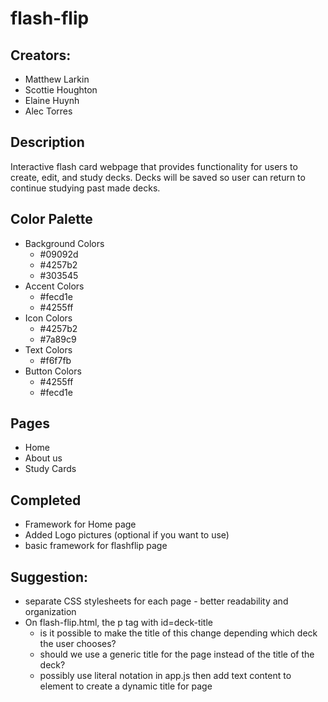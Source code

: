 # flash-flip

## Creators: 
- Matthew Larkin
- Scottie Houghton
- Elaine Huynh
- Alec Torres

## Description 
Interactive flash card webpage that provides functionality for users to create, edit, and study decks. Decks will be saved so user can return to continue studying past made decks.

## Color Palette
- Background Colors
  - #09092d
  - #4257b2
  - #303545
- Accent Colors
  - #fecd1e
  - #4255ff
- Icon Colors
  - #4257b2
  - #7a89c9
- Text Colors
  - #f6f7fb
- Button Colors
  - #4255ff
  - #fecd1e

## Pages 
- Home
- About us
- Study Cards

## Completed
- Framework for Home page
- Added Logo pictures (optional if you want to use)
- basic framework for flashflip page

## Suggestion: 
  - separate CSS stylesheets for each page - better readability and organization
  - On flash-flip.html, the p tag with id=deck-title
    - is it possible to make the title of this change depending which deck the user chooses?
    - should we use a generic title for the page instead of the title of the deck?
    - possibly use literal notation in app.js then add text content to element to create a dynamic title for page